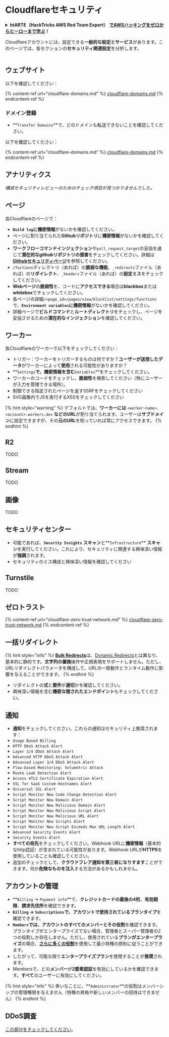 # Cloudflareセキュリティ

<details>

<summary><strong>htARTE（HackTricks AWS Red Team Expert）</strong> <a href="https://training.hacktricks.xyz/courses/arte"><strong>でAWSハッキングをゼロからヒーローまで学ぶ</strong></a><strong>！</strong></summary>

HackTricksをサポートする他の方法：

* **HackTricksで企業を宣伝**したい場合や**HackTricksをPDFでダウンロード**したい場合は、[**SUBSCRIPTION PLANS**](https://github.com/sponsors/carlospolop)をチェックしてください！
* [**公式PEASS＆HackTricksスワッグ**](https://peass.creator-spring.com)を入手する
* [**The PEASS Family**](https://opensea.io/collection/the-peass-family)を発見し、独占的な[**NFTs**](https://opensea.io/collection/the-peass-family)のコレクションを見つける
* **💬 [Discordグループ](https://discord.gg/hRep4RUj7f)**または[**telegramグループ**](https://t.me/peass)に**参加**するか、**Twitter** 🐦 [**@hacktricks\_live**](https://twitter.com/hacktricks\_live)**をフォロー**する。
* **ハッキングトリックを共有するために** [**HackTricks**](https://github.com/carlospolop/hacktricks)と[**HackTricks Cloud**](https://github.com/carlospolop/hacktricks-cloud)のGitHubリポジトリにPRを提出する。

</details>

Cloudflareアカウントには、設定できる**一般的な設定とサービス**があります。このページでは、各セクションの**セキュリティ関連設定**を分析します。

<figure><img src="../../.gitbook/assets/image (117).png" alt=""><figcaption></figcaption></figure>

## ウェブサイト

以下を確認してください：

{% content-ref url="cloudflare-domains.md" %}
[cloudflare-domains.md](cloudflare-domains.md)
{% endcontent-ref %}

### ドメイン登録

* **`Transfer Domains`**で、どのドメインも転送できないことを確認してください。

以下を確認してください：

{% content-ref url="cloudflare-domains.md" %}
[cloudflare-domains.md](cloudflare-domains.md)
{% endcontent-ref %}

## アナリティクス

_構成セキュリティレビューのためのチェック項目が見つかりませんでした。_

## ページ

各Cloudflareのページで：

* **`Build log`**に**機密情報**がないかを確認してください。
* ページに割り当てられた**Githubリポジトリ**に**機密情報**がないかを確認してください。
* **ワークフローコマンドインジェクション**や`pull_request_target`の妥協を通じて**潜在的なgithubリポジトリの侵害**をチェックしてください。詳細は[**Githubセキュリティページ**](../github-security/)を参照してください。
* `/fuctions`ディレクトリ（あれば）の**脆弱な機能**、`_redirects`ファイル（あれば）の**リダイレクト**、`_headers`ファイル（あれば）の**設定ミス**をチェックしてください。
* **Webページ**の**脆弱性**を、コードに**アクセスできる**場合は**blackbox**または**whitebox**でチェックしてください。
* 各ページの詳細`/<page_id>/pages/view/blocklist/settings/functions`で、**`Environment variables`**に**機密情報**がないかを確認してください。
* 詳細ページで**ビルドコマンド**と**ルートディレクトリ**をチェックし、ページを妥協させるための**潜在的なインジェクション**を確認してください。

## **ワーカー**

各Cloudflareのワーカーで以下をチェックしてください：

* トリガー：ワーカーをトリガーするものは何ですか？**ユーザーが送信したデータ**がワーカーによって**使用**される可能性がありますか？
* **`Settings`**で、**機密情報**を含む**`Variables`**をチェックしてください。
* ワーカーのコードをチェックし、**脆弱性**を検索してください（特にユーザーが入力を管理できる場所）。
* 制御できる指定されたページを返すSSRFをチェックしてください
* SVG画像内でJSを実行するXSSをチェックしてください

{% hint style="warning" %}
デフォルトでは、**ワーカーには** `<worker-name>.<account>.workers.dev` **などのURL**が割り当てられます。ユーザーは**サブドメイン**に設定できますが、その**元のURL**を知っていれば常にアクセスできます。
{% endhint %}

## R2

TODO

## Stream

TODO

## 画像

TODO

## セキュリティセンター

* 可能であれば、**`Security Insights`** **スキャン**と**`Infrastructure`** **スキャン**を実行してください。これにより、セキュリティに関連する興味深い情報が**強調**されます。
* セキュリティのミス構成と興味深い情報を確認してください

## Turnstile

TODO

## **ゼロトラスト**

{% content-ref url="cloudflare-zero-trust-network.md" %}
[cloudflare-zero-trust-network.md](cloudflare-zero-trust-network.md)
{% endcontent-ref %}

## 一括リダイレクト

{% hint style="info" %}
[**Bulk Redirects**](https://developers.cloudflare.com/rules/url-forwarding/bulk-redirects/)は、[Dynamic Redirects](https://developers.cloudflare.com/rules/url-forwarding/dynamic-redirects/)とは異なり、基本的に静的です。**文字列の置換**操作や正規表現をサポートしません。ただし、URLリダイレクトパラメータを構成して、URLの一致動作とランタイム動作に影響を与えることができます。
{% endhint %}

* リダイレクトの**式**と**要件**が**適切**かを確認してください。
* 興味深い情報を含む**機密な隠されたエンドポイント**もチェックしてください。

## 通知

* **通知**をチェックしてください。これらの通知はセキュリティ上推奨されます：
* `Usage Based Billing`
* `HTTP DDoS Attack Alert`
* `Layer 3/4 DDoS Attack Alert`
* `Advanced HTTP DDoS Attack Alert`
* `Advanced Layer 3/4 DDoS Attack Alert`
* `Flow-based Monitoring: Volumetric Attack`
* `Route Leak Detection Alert`
* `Access mTLS Certificate Expiration Alert`
* `SSL for SaaS Custom Hostnames Alert`
* `Universal SSL Alert`
* `Script Monitor New Code Change Detection Alert`
* `Script Monitor New Domain Alert`
* `Script Monitor New Malicious Domain Alert`
* `Script Monitor New Malicious Script Alert`
* `Script Monitor New Malicious URL Alert`
* `Script Monitor New Scripts Alert`
* `Script Monitor New Script Exceeds Max URL Length Alert`
* `Advanced Security Events Alert`
* `Security Events Alert`
* **すべての宛先**をチェックしてください。Webhook URLに**機密情報**（基本的なhttp認証）が含まれている可能性があります。Webhook URLが**HTTPS**を使用していることも確認してください。
* 追加のチェックとして、**クラウドフレア通知を第三者になりすます**ことができます。何か**危険なものを注入**する方法があるかもしれません。

## アカウントの管理

* **`Billing` -> `Payment info`**で、**クレジットカードの最後の4桁**、**有効期限**、**請求先住所**を確認できます。
* **`Billing` -> `Subscriptions`**で、アカウントで使用されている**プランタイプ**を確認できます。
* **`Members`**では、アカウントのすべてのメンバーとその**役割**を確認できます。プランタイプがエンタープライズでない場合、管理者とスーパー管理者の2つの役割しか存在しません。ただし、使用されている**プランがエンタープライズ**の場合、[**さらに多くの役割**](https://developers.cloudflare.com/fundamentals/account-and-billing/account-setup/account-roles/)を使用して最小特権の原則に従うことができます。
* したがって、可能な限り**エンタープライズプラン**を使用することが**推奨**されます。
* Membersで、どの**メンバー**が**2要素認証**を有効にしているかを確認できます。**すべて**のユーザーに有効にしてください。

{% hint style="info" %}
幸いなことに、**`Administrator`**の役割はメンバーシップの管理権限を与えません（特権の昇格や新しいメンバーの招待はできません）
{% endhint %}
## DDoS調査

[この部分をチェックしてください](cloudflare-domains.md#cloudflare-ddos-protection)。
